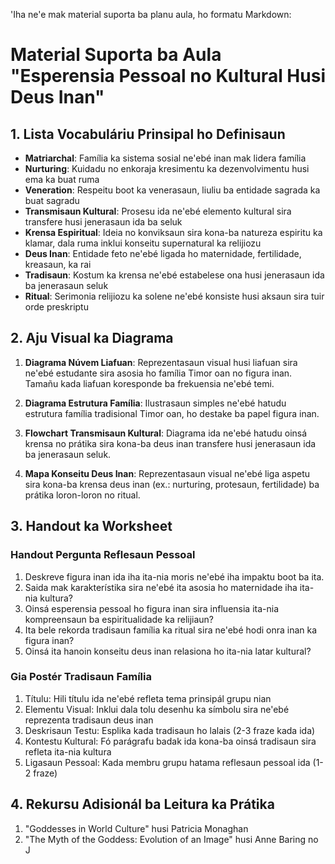 'Iha ne'e mak material suporta ba planu aula, ho formatu Markdown:

# Material Suporta ba Aula "Esperensia Pessoal no Kultural Husi Deus Inan"

## 1. Lista Vocabuláriu Prinsipal ho Definisaun

- **Matriarchal**: Família ka sistema sosial ne'ebé inan mak lidera família
- **Nurturing**: Kuidadu no enkoraja kresimentu ka dezenvolvimentu husi ema ka buat ruma
- **Veneration**: Respeitu boot ka venerasaun, liuliu ba entidade sagrada ka buat sagradu
- **Transmisaun Kultural**: Prosesu ida ne'ebé elemento kultural sira transfere husi jenerasaun ida ba seluk
- **Krensa Espiritual**: Ideia no konviksaun sira kona-ba natureza espiritu ka klamar, dala ruma inklui konseitu supernatural ka relijiozu
- **Deus Inan**: Entidade feto ne'ebé ligada ho maternidade, fertilidade, kreasaun, ka rai
- **Tradisaun**: Kostum ka krensa ne'ebé estabelese ona husi jenerasaun ida ba jenerasaun seluk
- **Ritual**: Serimonia relijiozu ka solene ne'ebé konsiste husi aksaun sira tuir orde preskriptu

## 2. Aju Visual ka Diagrama

1. **Diagrama Núvem Liafuan**: Reprezentasaun visual husi liafuan sira ne'ebé estudante sira asosia ho família Timor oan no figura inan. Tamañu kada liafuan koresponde ba frekuensia ne'ebé temi.
 
2. **Diagrama Estrutura Família**: Ilustrasaun simples ne'ebé hatudu estrutura família tradisional Timor oan, ho destake ba papel figura inan.

3. **Flowchart Transmisaun Kultural**: Diagrama ida ne'ebé hatudu oinsá krensa no prátika sira kona-ba deus inan transfere husi jenerasaun ida ba jenerasaun seluk.

4. **Mapa Konseitu Deus Inan**: Reprezentasaun visual ne'ebé liga aspetu sira kona-ba krensa deus inan (ex.: nurturing, protesaun, fertilidade) ba prátika loron-loron no ritual.

## 3. Handout ka Worksheet

### Handout Pergunta Reflesaun Pessoal

1. Deskreve figura inan ida iha ita-nia moris ne'ebé iha impaktu boot ba ita.
2. Saida mak karakterístika sira ne'ebé ita asosia ho maternidade iha ita-nia kultura?
3. Oinsá esperensia pessoal ho figura inan sira influensia ita-nia kompreensaun ba espiritualidade ka relijiaun?
4. Ita bele rekorda tradisaun família ka ritual sira ne'ebé hodi onra inan ka figura inan?
5. Oinsá ita hanoin konseitu deus inan relasiona ho ita-nia latar kultural?

### Gia Postér Tradisaun Família

1. Títulu: Hili títulu ida ne'ebé refleta tema prinsipál grupu nian
2. Elementu Visual: Inklui dala tolu desenhu ka símbolu sira ne'ebé reprezenta tradisaun deus inan
3. Deskrisaun Testu: Esplika kada tradisaun ho lalais (2-3 fraze kada ida)
4. Kontestu Kultural: Fó parágrafu badak ida kona-ba oinsá tradisaun sira refleta ita-nia kultura
5. Ligasaun Pessoal: Kada membru grupu hatama reflesaun pessoal ida (1-2 fraze)

## 4. Rekursu Adisionál ba Leitura ka Prátika

1. "Goddesses in World Culture" husi Patricia Monaghan
2. "The Myth of the Goddess: Evolution of an Image" husi Anne Baring no J